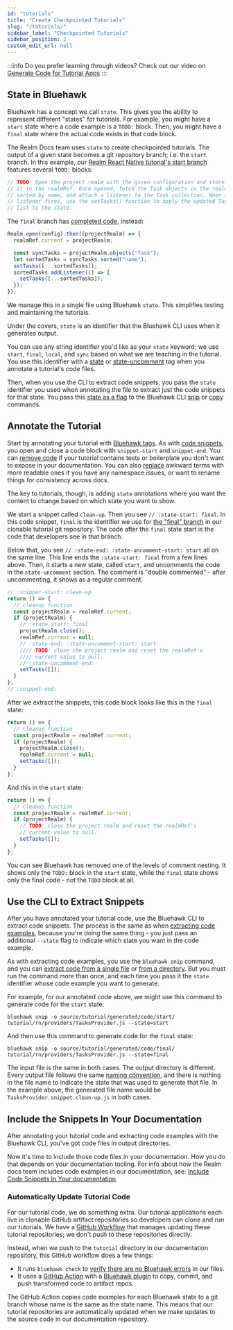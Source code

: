 ```yaml
---
id: "tutorials"
title: "Create Checkpointed Tutorials"
slug: "/tutorials/"
sidebar_label: "Checkpointed Tutorials"
sidebar_position: 2
custom_edit_url: null
---
```


:::info
Do you prefer learning through videos? Check out our video on
[Generate Code for Tutorial Apps](/#generate-code-for-tutorial-apps)
:::

## State in Bluehawk

Bluehawk has a concept we call `state`. This gives you the ability to
represent different "states" for tutorials. For example, you might have
a `start` state where a code example is a `TODO:` block. Then, you might
have a `final` state where the actual code exists in that code block.

The Realm Docs team uses `state` to create checkpointed tutorials.
The output of a given state becomes a git repository branch; i.e. the `start`
branch. In this example, our
[Realm React Native tutorial's start branch](https://github.com/mongodb-university/realm-tutorial-react-native/blob/ee05c6d9eb8d2975e7f8d34679c8c2a94ce00298/providers/TasksProvider.js#L32)
features several `TODO:` blocks:

```js
// TODO: Open the project realm with the given configuration and store
// it in the realmRef. Once opened, fetch the Task objects in the realm,
// sorted by name, and attach a listener to the Task collection. When the
// listener fires, use the setTasks() function to apply the updated Tasks
// list to the state.
```

The `final` branch has [completed code](https://github.com/mongodb-university/realm-tutorial-react-native/blob/57cfbe9749972b50cbfa7df071d6cc60f1cc1f38/providers/TasksProvider.js#L32),
instead:

```js
Realm.open(config).then((projectRealm) => {
  realmRef.current = projectRealm;

  const syncTasks = projectRealm.objects("Task");
  let sortedTasks = syncTasks.sorted("name");
  setTasks([...sortedTasks]);
  sortedTasks.addListener(() => {
    setTasks([...sortedTasks]);
  });
});
```

We manage this in a single file using Bluehawk `state`. This simplifies
testing and maintaining the tutorials.

Under the covers, `state` is an identifier that the Bluehawk CLI uses
when it generates output.

You can use any string identifier you'd like as your `state` keyword;
we use `start`, `final`, `local`, and `sync` based on what we are teaching
in the tutorial. You use this identifier with a [state](/reference/tags#state)
or [state-uncomment](/reference/tags#state-uncomment) tag when you
annotate a tutorial's code files.

Then, when you use the CLI to extract code snippets, you pass the `state`
identifier you used when annotating the file to extract just the code
snippets for that state. You pass this [state as a flag](/reference/cli#state)
to the Bluehawk CLI [snip](/reference/cli#snip) or [copy](/reference/cli#copy)
commands.

## Annotate the Tutorial

Start by annotating your tutorial with [Bluehawk tags](/reference/tags).
As with [code snippets](./code-snippets.md), you open and close a code block
with `snippet-start` and `snippet-end`. You can
[remove code](./code-snippets.md#remove-code) if your tutorial
contains tests or boilerplate you don't want to expose in your documentation.
You can also [replace](./code-snippets.md#replace) awkward terms with more
readable ones if you have any namespace issues, or want to rename things
for consistency across docs.

The key to tutorials, though, is adding `state` annotations where you want
the content to change based on which state you want to show.

We start a snippet called `clean-up`. Then you see `// :state-start: final`.
In this code snippet, `final` is the identifier we use for
[the "final" branch](https://github.com/mongodb-university/realm-tutorial-react-native/blob/final/providers/TasksProvider.js)
in our clonable tutorial git repository. The code after the `final` state
start is the code that developers see in that branch.

Below that, you see `// :state-end: :state-uncomment-start: start` all
on the same line. This line ends the `:state-start: final` from a few lines
above. Then, it starts a new state, called `start`, and uncomments the
code in the `state-uncomment` section. The comment is "double commented" -
after uncommenting, it shows as a regular comment.

```js
// :snippet-start: clean-up
return () => {
  // cleanup function
  const projectRealm = realmRef.current;
  if (projectRealm) {
    // :state-start: final
    projectRealm.close();
    realmRef.current = null;
    // :state-end: :state-uncomment-start: start
    //// TODO: close the project realm and reset the realmRef's
    //// current value to null.
    // :state-uncomment-end:
    setTasks([]);
  }
};
// :snippet-end:
```

After we extract the snippets, this code block looks like this in the `final`
state:

```js
return () => {
  // cleanup function
  const projectRealm = realmRef.current;
  if (projectRealm) {
    projectRealm.close();
    realmRef.current = null;
    setTasks([]);
  }
};
```

And this in the `start` state:

```js
return () => {
  // cleanup function
  const projectRealm = realmRef.current;
  if (projectRealm) {
    // TODO: close the project realm and reset the realmRef's
    // current value to null.
    setTasks([]);
  }
};
```

You can see Bluehawk has removed one of the levels of comment nesting.
It shows only the `TODO:` block in the `start` state, while the
`final` state shows only the final code - not the `TODO` block at all.

## Use the CLI to Extract Snippets

After you have annotated your tutorial code, use the Bluehawk CLI to extract
code snippets. The process is the same as when
[extracting code examples](./code-snippets.md#use-the-cli-to-extract-snippets),
because you're doing the same thing - you just pass an additional `--state`
flag to indicate which state you want in the code example.

As with extracting code examples, you use the `bluehawk snip` command,
and you can
[extract code from a single file](./code-snippets.md#extract-code-from-a-single-file)
or [from a directory](./code-snippets.md#extract-code-in-a-directory). But you
must run the command more than once, and each time you pass it the `state`
identifier whose code example you want to generate.

For example, for our annotated code above, we might use this command to
generate code for the `start` state:

```shell
bluehawk snip -o source/tutorial/generated/code/start/ tutorial/rn/providers/TasksProvider.js --state=start
```

And then use this command to generate code for the `final` state:

```shell
bluehawk snip -o source/tutorial/generated/code/final/ tutorial/rn/providers/TasksProvider.js --state=final
```

The input file is the same in both cases. The output directory is different.
Every output file follows the same
[naming convention](./code-snippets.md#output-file-names), and there is
nothing in the file name to indicate the state that was used to generate
that file. In the example above, the generated file name would be
`TasksProvider.snippet.clean-up.js` in both cases.

## Include the Snippets In Your Documentation

After annotating your tutorial code and extracting code examples with the
Bluehawk CLI, you've got code files in output directories.

Now it's time to include those code files in your documentation.
How you do that depends on your documentation tooling. For info
about how the Realm docs team includes code examples in our documentation, see:
[Include Code Snippets In Your documentation](./code-snippets.md#include-the-snippets-in-your-documentation).

### Automatically Update Tutorial Code

For our tutorial code, we do something extra. Our tutorial applications each
live in clonable GitHub artifact repositories so developers can clone and
run our tutorials. We have a
[GitHub Workflow](https://github.com/mongodb/docs-realm/blob/master/.github/workflows/push-to-artifact-repos.yml)
that manages updating these tutorial repositories; we don't push to these
repositories directly.

Instead, when we push to the `tutorial` directory in our documentation
repository, this GitHub workflow does a few things:

- It runs `bluehawk check` to [verify there are no Bluehawk errors](/reference/cli#check)
  in our files.
- It uses a [GitHub Action](https://github.com/mongodb/docs-realm/tree/master/.github/actions/push-to-artifact-repo)
  with a [Bluehawk plugin](https://github.com/cbush/bluehawk-plugin-git)
  to copy, commit, and push transformed code to artifact repos.

The GitHub Action copies code examples for each Bluehawk state to a git
branch whose name is the same as the state name. This means that our
tutorial repositories are automatically updated when we make updates to
the source code in our documentation repository.
